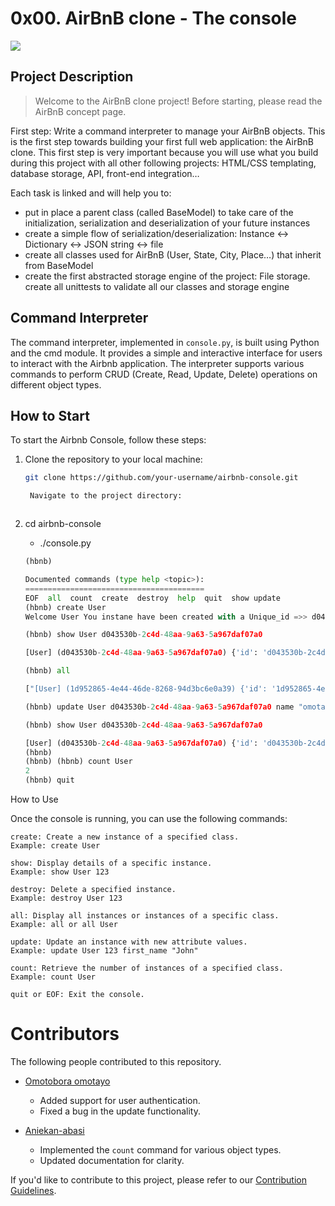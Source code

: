 # 0x00. AirBnB clone - The console

![](https://s3.amazonaws.com/alx-intranet.hbtn.io/uploads/medias/2018/6/65f4a1dd9c51265f49d0.png?X-Amz-Algorithm=AWS4-HMAC-SHA256&X-Amz-Credential=AKIARDDGGGOUSBVO6H7D%2F20231218%2Fus-east-1%2Fs3%2Faws4_request&X-Amz-Date=20231218T151207Z&X-Amz-Expires=86400&X-Amz-SignedHeaders=host&X-Amz-Signature=c6a24402eebd53b01ec75cf662971f6d434fd7ca1a8373c08394daf31519ab70)

## Project Description

> Welcome to the AirBnB clone project!
> Before starting, please read the AirBnB concept page.

First step: Write a command interpreter to manage your AirBnB objects.
This is the first step towards building your first full web application: the AirBnB clone. This first step is very important because you will use what you build during this project with all other following projects: HTML/CSS templating, database storage, API, front-end integration…

Each task is linked and will help you to:

- put in place a parent class (called BaseModel) to take care of the initialization, serialization and deserialization of your future instances
- create a simple flow of serialization/deserialization: Instance <-> Dictionary <-> JSON string <-> file
- create all classes used for AirBnB (User, State, City, Place…) that inherit from BaseModel
- create the first abstracted storage engine of the project: File storage.
  create all unittests to validate all our classes and storage engine

## Command Interpreter

The command interpreter, implemented in `console.py`, is built using Python and the cmd module. It provides a simple and interactive interface for users to interact with the Airbnb application. The interpreter supports various commands to perform CRUD (Create, Read, Update, Delete) operations on different object types.

## How to Start

To start the Airbnb Console, follow these steps:

1. Clone the repository to your local machine:

   ```bash
   git clone https://github.com/your-username/airbnb-console.git

    Navigate to the project directory:



   ```

2. cd airbnb-console

   - ./console.py

   ```python
   (hbnb)

   Documented commands (type help <topic>):
   ========================================
   EOF  all  count  create  destroy  help  quit  show update
   (hbnb) create User
   Welcome User You instane have been created with a Unique_id =>> d043530b-2c4d-48aa-9a63-5a967daf07a0

   (hbnb) show User d043530b-2c4d-48aa-9a63-5a967daf07a0

   [User] (d043530b-2c4d-48aa-9a63-5a967daf07a0) {'id': 'd043530b-2c4d-48aa-9a63-5a967daf07a0', 'created_at': datetime.datetime(2023, 12, 9, 15, 30, 4, 33351), 'updated_at': datetime.datetime(2023, 12, 9, 15, 30, 4, 33396)}

   (hbnb) all

   ["[User] (1d952865-4e44-46de-8268-94d3bc6e0a39) {'id': '1d952865-4e44-46de-8268-94d3bc6e0a39', 'created_at': datetime.datetime(2023, 12, 9, 13, 35, 3, 414232), 'updated_at': datetime.datetime(2023, 12, 9, 14, 57, 49, 509761), 'name': 'tee'}", "[User] (d043530b-2c4d-48aa-9a63-5a967daf07a0) {'id': 'd043530b-2c4d-48aa-9a63-5a967daf07a0', 'created_at': datetime.datetime(2023, 12, 9, 15, 30, 4, 33351), 'updated_at': datetime.datetime(2023, 12, 9, 15, 30, 4, 33396)}"]

   (hbnb) update User d043530b-2c4d-48aa-9a63-5a967daf07a0 name "omotayo"

   (hbnb) show User d043530b-2c4d-48aa-9a63-5a967daf07a0

   [User] (d043530b-2c4d-48aa-9a63-5a967daf07a0) {'id': 'd043530b-2c4d-48aa-9a63-5a967daf07a0', 'created_at': datetime.datetime(2023, 12, 9, 15, 30, 4, 33351), 'updated_at': datetime.datetime(2023, 12, 9, 15, 31, 9, 509446), 'name': 'omotayo'}
   (hbnb)
   (hbnb) (hbnb) count User
   2
   (hbnb) quit
   ```

How to Use

Once the console is running, you can use the following commands:

    create: Create a new instance of a specified class.
    Example: create User

    show: Display details of a specific instance.
    Example: show User 123

    destroy: Delete a specified instance.
    Example: destroy User 123

    all: Display all instances or instances of a specific class.
    Example: all or all User

    update: Update an instance with new attribute values.
    Example: update User 123 first_name "John"

    count: Retrieve the number of instances of a specified class.
    Example: count User

    quit or EOF: Exit the console.

# Contributors

The following people contributed to this repository.

- [Omotobora omotayo](https://github.com/Teeclever)

  - Added support for user authentication.
  - Fixed a bug in the update functionality.

- [Aniekan-abasi](https://github.com/dgamee)

  - Implemented the `count` command for various object types.
  - Updated documentation for clarity.

If you'd like to contribute to this project, please refer to our [Contribution Guidelines](CONTRIBUTING.md).

